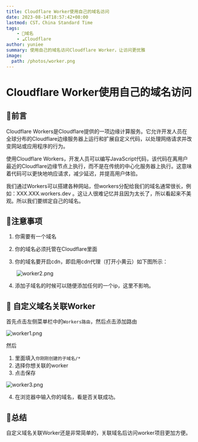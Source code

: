```yaml
---
title: Cloudflare Worker使用自己的域名访问
date: 2023-08-14T18:57:42+08:00
lastmod: CST，China Standard Time
tags: 
    - 🔗域名
    - ☁Cloudflare
author: yuniee
summary: 使用自己的域名访问Cloudflare Worker，让访问更优雅
image: 
  path: /photos/worker.png
---
```


# Cloudflare Worker使用自己的域名访问





## 🐽前言

Cloudflare Workers是Cloudflare提供的一项边缘计算服务。它允许开发人员在全球分布的Cloudflare边缘服务器上运行和扩展自定义代码，以处理网络请求并改变网站或应用程序的行为。

使用Cloudflare Workers，开发人员可以编写JavaScript代码，该代码在离用户最近的Cloudflare边缘节点上执行，而不是在传统的中心化服务器上执行。这意味着代码可以更快地响应请求，减少延迟，并提高用户体验。

我们通过Workers可以搭建各种网站，但workers分配给我们的域名通常很长，例如：XXX.XXX.workers.dev 。这让人很难记忆并且因为太长了，所以看起来不美观。所以我们要绑定自己的域名。



## 🐉注意事项

1. 你需要有一个域名

2. 你的域名必须托管在Cloudflare里面

3. 你的域名要开启cdn，即启用cdn代理（打开小黄云）如下图所示：

   ​    ![worker2.png](https://s2.loli.net/2023/08/19/nSKaUiz7r3HlDFW.png)

4. 添加子域名的时候可以随便添加任何的一个ip，这里不影响。

## 🐅 自定义域名关联Worker



首先点击左侧菜单栏中的`Workers路由`，然后点击添加路由



![worker1.png](https://s2.loli.net/2023/08/19/7EQSlvTDFbByc56.png)

然后 

1. 里面填入``你刚刚创建的子域名/*``
2. 选择你想关联的worker
3. 点击保存

![worker3.png](https://s2.loli.net/2023/08/19/S6lMLgYv5NbamRx.png)

4. 在浏览器中输入你的域名，看是否关联成功。



## 🐂总结

自定义域名关联Worker还是非常简单的，关联域名后访问worker项目更加方便。
